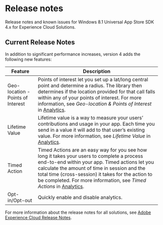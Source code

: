 # Release notes

Release notes and known issues for Windows 8.1 Universal App Store SDK 4.x for Experience Cloud Solutions.

## Current Release Notes

In addition to significant performance increases, version 4 adds the following new features:

| Feature | Description |
|--- |--- |
|Geo-location - Points of Interest|Points of interest let you set up a lat/long central point and determine a radius. The library then determines if the location provided for that call falls within any of your points of interest. For more information, see *Geo-location & Points of Interest* in [Analytics](/docs/windows-appstore/analytics/analytics.md).|
|Lifetime Value|Lifetime value is a way to measure your users’ contributions and usage in your app. Each time you send in a value it will add to that user’s existing value.  For more information, see *Lifetime Value* in [Analytics](/docs/windows-appstore/analytics/analytics.md).|
|Timed Action|Timed Actions are an easy way for you see how long it takes your users to complete a process end-to-end within your app. Timed actions let you calculate the amount of time in session and the total time (cross-session) it takes for the action to be completed. For more information, see *Timed Actions* in [Analytics](/docs/windows-appstore/analytics/analytics.md).|
|Opt-in/Opt-out|Quickly enable and disable analytics.|

For more information about the release notes for all solutions, see [Adobe Experience Cloud Release Notes](https://experienceleague.adobe.com/docs/release-notes/experience-cloud/current.html).
